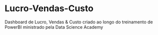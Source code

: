 # Lucro-Vendas-Custo
Dashboard de Lucro, Vendas &amp; Custo criado ao longo do treinamento de PowerBI ministrado pela Data Science Academy
